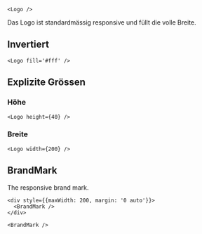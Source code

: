 ```react
<Logo />
```

Das Logo ist standardmässig responsive und füllt die volle Breite.

## Invertiert

```react|dark
<Logo fill='#fff' />
```

## Explizite Grössen

### Höhe

```react
<Logo height={40} />
```

### Breite

```react
<Logo width={200} />
```

## BrandMark

The responsive brand mark.

```react
<div style={{maxWidth: 200, margin: '0 auto'}}>
  <BrandMark />
</div>
```

```react
<BrandMark />
```
